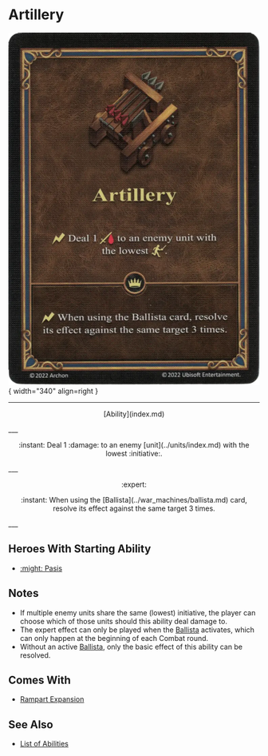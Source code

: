 # Artillery

![Artillery](../assets/abilities-artillery.webp){ width="340" align=right }

___
<p style="text-align: center;" markdown>[Ability](index.md)</p>
___
<p style="text-align: center;" markdown>:instant: Deal 1 :damage: to an enemy [unit](../units/index.md) with the lowest :initiative:.</p>
___
<p style="text-align: center;" markdown> :expert: </p>

<p style="text-align: center;" markdown>:instant: When using the [Ballista](../war_machines/ballista.md) card, resolve its effect against the same target 3 times.</p>
___


## Heroes With Starting Ability

- [:might: Pasis](../heroes/pasis.md)


## Notes

- If multiple enemy units share the same (lowest) initiative, the player can choose which of those units should this ability deal damage to.
- The expert effect can only be played when the [Ballista](../war_machines/ballista.md) activates, which can only happen at the beginning of each Combat round.
- Without an active [Ballista](../war_machines/ballista.md), only the basic effect of this ability can be resolved. 


## Comes With

- [Rampart Expansion](../content/rampart_expansion.md)


## See Also

- [List of Abilities](index.md)
